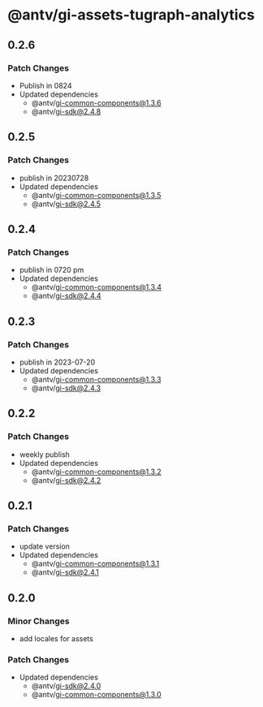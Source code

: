 # @antv/gi-assets-tugraph-analytics

## 0.2.6

### Patch Changes

- Publish in 0824
- Updated dependencies
  - @antv/gi-common-components@1.3.6
  - @antv/gi-sdk@2.4.8

## 0.2.5

### Patch Changes

- publish in 20230728
- Updated dependencies
  - @antv/gi-common-components@1.3.5
  - @antv/gi-sdk@2.4.5

## 0.2.4

### Patch Changes

- publish in 0720 pm
- Updated dependencies
  - @antv/gi-common-components@1.3.4
  - @antv/gi-sdk@2.4.4

## 0.2.3

### Patch Changes

- publish in 2023-07-20
- Updated dependencies
  - @antv/gi-common-components@1.3.3
  - @antv/gi-sdk@2.4.3

## 0.2.2

### Patch Changes

- weekly publish
- Updated dependencies
  - @antv/gi-common-components@1.3.2
  - @antv/gi-sdk@2.4.2

## 0.2.1

### Patch Changes

- update version
- Updated dependencies
  - @antv/gi-common-components@1.3.1
  - @antv/gi-sdk@2.4.1

## 0.2.0

### Minor Changes

- add locales for assets

### Patch Changes

- Updated dependencies
  - @antv/gi-sdk@2.4.0
  - @antv/gi-common-components@1.3.0
